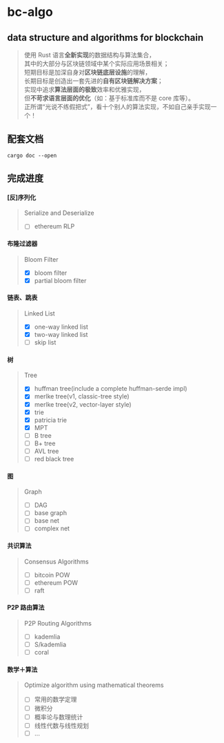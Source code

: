 # bc-algo
## data structure and algorithms for blockchain    
    
> 使用 Rust 语言**全新实现**的数据结构与算法集合，    
> 其中的大部分与区块链领域中某个实际应用场景相关；    
> 短期目标是加深自身对**区块链底层设施**的理解，    
> 长期目标是创造出一套先进的**自有区块链解决方案**；    
> 实现中追求**算法层面的极致**效率和优雅实现，    
> 但**不苛求语言层面的优化**（如：基于标准库而不是 core 库等）。    
> 正所谓“光说不练假把式”，看十个别人的算法实现，不如自己亲手实现一个！    

## 配套文档
```
cargo doc --open
```

## 完成进度

#### [反]序列化
> Serialize and Deserialize
> - [ ] ethereum RLP

#### 布隆过滤器
> Bloom Filter
> - [x] bloom filter
> - [x] partial bloom filter

#### 链表、跳表
> Linked List
> - [x] one-way linked list
> - [x] two-way linked list
> - [ ] skip list

#### 树
> Tree
> - [x] huffman tree(include a complete huffman-serde impl)
> - [x] merlke tree(v1, classic-tree style)
> - [x] merlke tree(v2, vector-layer style)
> - [x] trie
> - [x] patricia trie
> - [x] MPT
> - [ ] B tree
> - [ ] B+ tree
> - [ ] AVL tree
> - [ ] red black tree

#### 图
> Graph
> - [ ] DAG
> - [ ] base graph
> - [ ] base net
> - [ ] complex net

#### 共识算法
> Consensus Algorithms
> - [ ] bitcoin POW
> - [ ] ethereum POW
> - [ ] raft

#### P2P 路由算法
> P2P Routing Algorithms
> - [ ] kademlia
> - [ ] S/kademlia
> - [ ] coral

#### 数学＋算法
> Optimize algorithm using mathematical theorems
> - [ ] 常用的数学定理
> - [ ] 微积分
> - [ ] 概率论与数理统计
> - [ ] 线性代数与线性规划
> - [ ] ...
